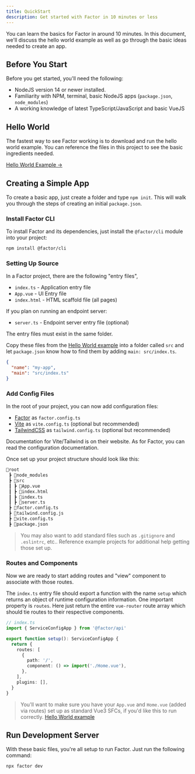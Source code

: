 ```yaml
---
title: QuickStart
description: Get started with Factor in 10 minutes or less
---
```


You can learn the basics for Factor in around 10 minutes. In this document, we'll discuss the hello world example as well as go through the basic ideas needed to create an app.

## Before You Start

Before you get started, you'll need the following:

- NodeJS version 14 or newer installed.
- Familiarity with NPM, terminal, basic NodeJS apps (`package.json`, `node_modules`)
- A working knowledge of latest TypeScript/JavaScript and basic VueJS

## Hello World

The fastest way to see Factor working is to download and run the hello world example. You can reference the files in this project to see the basic ingredients needed.

[Hello World Example &rarr;](https://github.com/FactorJS/factor-hello-world)

## Creating a Simple App

To create a basic app, just create a folder and type `npm init`. This will walk you through the steps of creating an initial `package.json`.

### Install Factor CLI

To install Factor and its dependencies, just install the `@factor/cli` module into your project:

```bash
npm install @factor/cli
```

### Setting Up Source

In a Factor project, there are the following "entry files",

- `index.ts` - Application entry file
- `App.vue` - UI Entry file
- `index.html` - HTML scaffold file (all pages)

If you plan on running an endpoint server:

- `server.ts` - Endpoint server entry file (optional)

The entry files must exist in the same folder.

Copy these files from the [Hello World example](https://github.com/FactorJS/factor-hello-world) into a folder called `src` and let `package.json` know how to find them by adding `main: src/index.ts`.

```json
{
  "name": "my-app",
  "main": "src/index.ts"
}
```

### Add Config Files

In the root of your project, you can now add configuration files:

- [Factor](https://www.factorjs.org) as `factor.config.ts`
- [Vite](https://vitejs.dev/) as `vite.config.ts` (optional but recommended)
- [TailwindCSS](https://tailwindcss.com/) as `tailwind.config.ts` (optional but recommended)

Documentation for Vite/Tailwind is on their website. As for Factor, you can read the configuration documentation.

Once set up your project structure should look like this:

```bash
📂root
 ┣ 📂node_modules
 ┣ 📂src
 ┃ ┣ 📄App.vue
 ┃ ┣ 📄index.html
 ┃ ┣ 📄index.ts
 ┃ ┣ 📄server.ts
 ┣ 📄factor.config.ts
 ┣ 📄tailwind.config.js
 ┣ 📄vite.config.ts
 ┣ 📄package.json
```

> You may also want to add standard files such as `.gitignore` and `.eslintrc`, etc.. Reference example projects for additional help getting those set up.

### Routes and Components

Now we are ready to start adding routes and "view" component to associate with those routes.

The `index.ts` entry file should export a function with the name `setup` which returns an object of runtime configuration information. One important property is `routes`. Here just return the entire `vue-router` route array which should tie routes to their respective components.

```ts
// index.ts
import { ServiceConfigApp } from '@factor/api'

export function setup(): ServiceConfigApp {
  return {
    routes: [
      {
        path: '/',
        component: () => import('./Home.vue'),
      },
    ],
    plugins: [],
  }
}
```

> You'll want to make sure you have your `App.vue` and `Home.vue` (added via routes) set up as standard Vue3 SFCs, if you'd like this to run correctly. [Hello World example](https://github.com/FactorJS/factor-hello-world)

## Run Development Server

With these basic files, you're all setup to run Factor. Just run the following command:

```bash
npx factor dev
```
